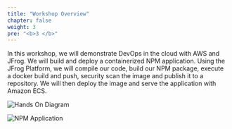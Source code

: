 ```yaml
---
title: "Workshop Overview"
chapter: false
weight: 3
pre: "<b>3 </b>"
---
```


In this workshop, we will demonstrate DevOps in the cloud with AWS and JFrog. We will build and deploy a containerized NPM application. Using the JFrog Platform, we will compile our code, build our NPM package, execute a docker build and push, security scan the image and publish it to a repository. We will then deploy the image and serve the application with Amazon ECS.

![Hands On Diagram](/images/hands-on-diagram.svg)


![NPM Application](/images/npm-app.png)


